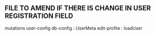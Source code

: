 ## FILE TO AMEND IF THERE IS CHANGE IN USER REGISTRATION FIELD
mutations
user-config
db-config : UserMeta
edit-profile : loadUser